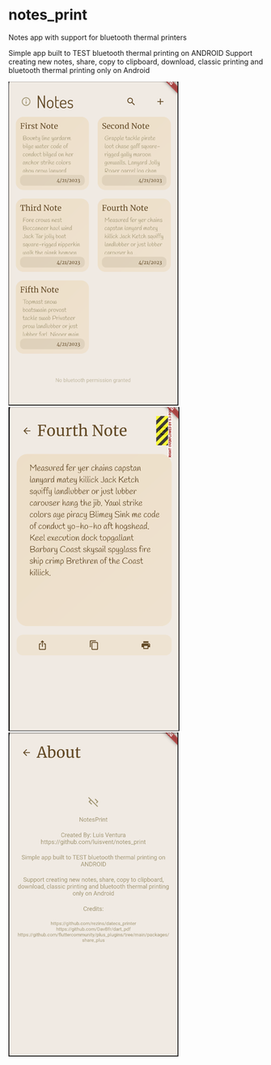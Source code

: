 # notes_print

Notes app with support for bluetooth thermal printers

Simple app built to TEST bluetooth thermal printing on ANDROID
Support creating new notes, share, copy to clipboard, download, classic printing and bluetooth thermal printing only on Android

![notes_print](assets/notes_1.png)![notes_print](assets/notes_2.png)![notes_print](assets/notes_3.png)

